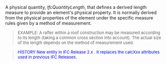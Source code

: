 ﻿A physical quantity, _IfcQuantityLength_, that defines a derived length measure to provide an element's physical property. It is normally derived from the physical properties of the element under the specific measure rules given by a method of measurement.

> <font size="-1">EXAMPLE: A rafter within a roof construction
		may be measured according to its length (taking a common cross section into
		account). The actual size of the length depends on the method of measurement
		used.</font>

> <font color="#0000FF" size="-1">HISTORY New entity in IFC Release 2.x
		  . It replaces the calcXxx attributes used in previous IFC
		  Releases.</font>
>
